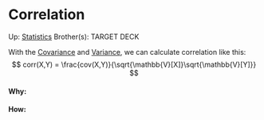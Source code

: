 # Correlation

Up: [Statistics](statistics)
Brother(s):
TARGET DECK

With the [Covariance](covariance) and [Variance](variance), we can calculate correlation like this:
$$ corr(X,Y) = \frac{cov(X,Y)}{\sqrt{\mathbb{V}[X]}\sqrt{\mathbb{V}[Y]}} $$





































#### Why:
#### How:










